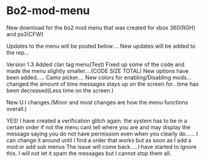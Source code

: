 # Bo2-mod-menu
New download for the bo2 mod menu that was created for xbox 360(RGH) and ps3(CFW)


Updates to the menu will be posted below....
New updates will be added to the rep...

Version 1.3
Added clan tag menu(Test)
Fixed up some of the code and made the menu slightly smaller....(CODE SIZE TOTAL)
New options have been added.....
Camo picker....
New colors for enabling/Disabling mods...
changed the amount of time messages stays up on the screen for...time has been decreased(Less time on the screen.)

New U.I changes.(Minor and most changes are how the menu functions overall.)



YES!
I have created a verification glitch again.
the system has to be in a certain order if not the menu cant tell where you are and may display the message saying you do not have permission even when you clearly do......
I can change it around until I find a order that works but as soon as I add a mod or add sub menus The issue will come back.....I have started to ignore this.
I will not let it spam the messages but I cannot stop them all.
